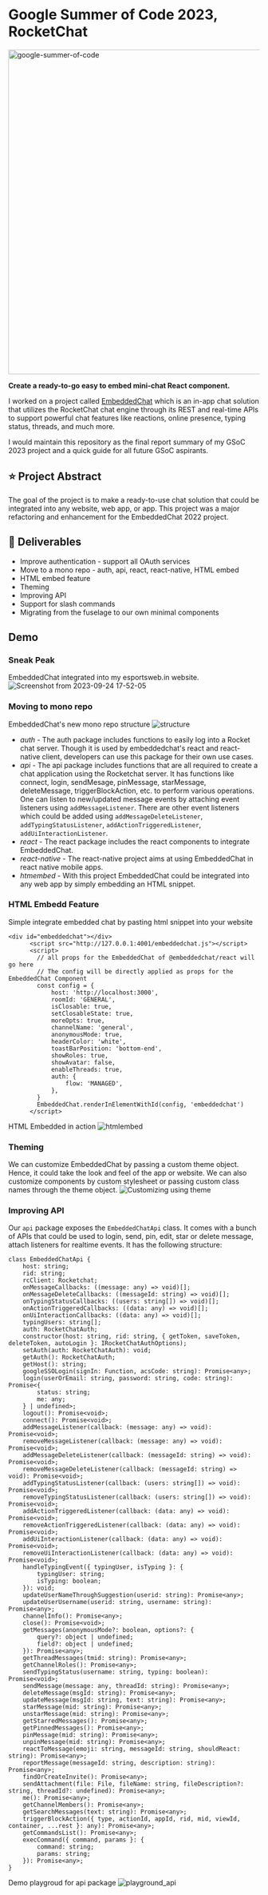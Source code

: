 # Google Summer of Code 2023, RocketChat

<div>
    <a href="https://summerofcode.withgoogle.com/projects/#6521788818784256"><img src="https://i.imgur.com/pgkUceb.png" width="650" alt="google-summer-of-code"></a>
    <br>
    <b> 
        <p>
        Create a ready-to-go easy to embed mini-chat React component.
        </p>
    </b>
</div>

I worked on a project called [EmbeddedChat](https://github.com/RocketChat/EmbeddedChat) which is an in-app chat solution that utilizes the RocketChat chat engine through its REST and real-time APIs to support powerful chat features like reactions, online presence, typing status, threads, and much more.

I would maintain this repository as the final report summary of my GSoC 2023 project and a quick guide for all future GSoC aspirants.

## ⭐ Project Abstract
The goal of the project is to make a ready-to-use chat solution that could be integrated into any website, web app, or app. This project was a major refactoring and enhancement for the EmbeddedChat 2022 project.

## 🚢 Deliverables
- Improve authentication - support all OAuth services
- Move to a mono repo - auth, api, react, react-native, HTML embed
- HTML embed feature
- Theming
- Improving API
- Support for slash commands
- Migrating from the fuselage to our own minimal components

## Demo

### Sneak Peak
EmbeddedChat integrated into my esportsweb.in website.
![Screenshot from 2023-09-24 17-52-05](https://github.com/abhinavkrin/GSoC-RocketChat-2023/assets/15830206/da7e7e9f-f944-4c9d-8b1d-c882d081c4ab)

### Moving to mono repo
EmbeddedChat's new mono repo structure
![structure](https://github.com/abhinavkrin/GSoC-RocketChat-2023/assets/15830206/51b8ef1f-13c6-47f3-bac7-e48dd3b16197)
- *auth* - The auth package includes functions to easily log into a Rocket chat server. Though it is used by embeddedchat's react and react-native client, developers can use this package for their own use cases.
- *api* - The api package includes functions that are all required to create a chat application using the Rocketchat server. It has functions like connect, login, sendMesage, pinMessage, starMessage, deleteMessage, triggerBlockAction, etc. to perform various operations. One can listen to new/updated message events by attaching event listeners using `addMessageListener`. There are other event listeners which could be added using `addMessageDeleteListener`, `addTypingStatusListener`, `addActionTriggeredListener`, `addUiInteractionListener`.
- *react* - The react package includes the react components to integrate EmbeddedChat.
- *react-native* - The react-native project aims at using EmbeddedChat in react native mobile apps.
- *htmembed* - With this project EmbeddedChat could be integrated into any web app by simply embedding an HTML snippet.

### HTML Embedd Feature
Simple integrate embedded chat by pasting html snippet into your website
```
<div id="embeddedchat"></div>
      <script src="http://127.0.0.1:4001/embeddedchat.js"></script>
      <script>
        // all props for the EmbeddedChat of @embeddedchat/react will go here
		// The config will be directly applied as props for the EmbeddedChat Component
        const config = {
            host: 'http://localhost:3000',
    		roomId: 'GENERAL',
            isClosable: true,
            setClosableState: true,
            moreOpts: true,
            channelName: 'general',
            anonymousMode: true,
            headerColor: 'white',
            toastBarPosition: 'bottom-end',
            showRoles: true,
            showAvatar: false,
            enableThreads: true,
            auth: {
                flow: 'MANAGED',
            },
        }
        EmbeddedChat.renderInElementWithId(config, 'embeddedchat')
      </script>
```
HTML Embedded in action
![htmlembed](https://github.com/abhinavkrin/GSoC-RocketChat-2023/assets/15830206/1db54c74-095c-42b6-8cc4-e0e320af8748)

### Theming
We can customize EmbeddedChat by passing a custom theme object. Hence, it could take the look and feel of the app or website. We can also customize components by custom stylesheet or passing custom class names through the theme object.
![Customizing using theme](https://github.com/abhinavkrin/GSoC-RocketChat-2023/assets/15830206/8dd8f797-0ede-4f87-996d-42d23ddcbba0)

### Improving API
Our `api` package exposes the `EmbeddedChatApi` class. It comes with a bunch of APIs that could be used to login, send, pin, edit, star or delete message, attach listeners for realtime events. It has the following structure:
```
class EmbeddedChatApi {
    host: string;
    rid: string;
    rcClient: Rocketchat;
    onMessageCallbacks: ((message: any) => void)[];
    onMessageDeleteCallbacks: ((messageId: string) => void)[];
    onTypingStatusCallbacks: ((users: string[]) => void)[];
    onActionTriggeredCallbacks: ((data: any) => void)[];
    onUiInteractionCallbacks: ((data: any) => void)[];
    typingUsers: string[];
    auth: RocketChatAuth;
    constructor(host: string, rid: string, { getToken, saveToken, deleteToken, autoLogin }: IRocketChatAuthOptions);
    setAuth(auth: RocketChatAuth): void;
    getAuth(): RocketChatAuth;
    getHost(): string;
    googleSSOLogin(signIn: Function, acsCode: string): Promise<any>;
    login(userOrEmail: string, password: string, code: string): Promise<{
        status: string;
        me: any;
    } | undefined>;
    logout(): Promise<void>;
    connect(): Promise<void>;
    addMessageListener(callback: (message: any) => void): Promise<void>;
    removeMessageListener(callback: (message: any) => void): Promise<void>;
    addMessageDeleteListener(callback: (messageId: string) => void): Promise<void>;
    removeMessageDeleteListener(callback: (messageId: string) => void): Promise<void>;
    addTypingStatusListener(callback: (users: string[]) => void): Promise<void>;
    removeTypingStatusListener(callback: (users: string[]) => void): Promise<void>;
    addActionTriggeredListener(callback: (data: any) => void): Promise<void>;
    removeActionTriggeredListener(callback: (data: any) => void): Promise<void>;
    addUiInteractionListener(callback: (data: any) => void): Promise<void>;
    removeUiInteractionListener(callback: (data: any) => void): Promise<void>;
    handleTypingEvent({ typingUser, isTyping }: {
        typingUser: string;
        isTyping: boolean;
    }): void;
    updateUserNameThroughSuggestion(userid: string): Promise<any>;
    updateUserUsername(userid: string, username: string): Promise<any>;
    channelInfo(): Promise<any>;
    close(): Promise<void>;
    getMessages(anonymousMode?: boolean, options?: {
        query?: object | undefined;
        field?: object | undefined;
    }): Promise<any>;
    getThreadMessages(tmid: string): Promise<any>;
    getChannelRoles(): Promise<any>;
    sendTypingStatus(username: string, typing: boolean): Promise<void>;
    sendMessage(message: any, threadId: string): Promise<any>;
    deleteMessage(msgId: string): Promise<any>;
    updateMessage(msgId: string, text: string): Promise<any>;
    starMessage(mid: string): Promise<any>;
    unstarMessage(mid: string): Promise<any>;
    getStarredMessages(): Promise<any>;
    getPinnedMessages(): Promise<any>;
    pinMessage(mid: string): Promise<any>;
    unpinMessage(mid: string): Promise<any>;
    reactToMessage(emoji: string, messageId: string, shouldReact: string): Promise<any>;
    reportMessage(messageId: string, description: string): Promise<any>;
    findOrCreateInvite(): Promise<any>;
    sendAttachment(file: File, fileName: string, fileDescription?: string, threadId?: undefined): Promise<any>;
    me(): Promise<any>;
    getChannelMembers(): Promise<any>;
    getSearchMessages(text: string): Promise<any>;
    triggerBlockAction({ type, actionId, appId, rid, mid, viewId, container, ...rest }: any): Promise<any>;
    getCommandsList(): Promise<any>;
    execCommand({ command, params }: {
        command: string;
        params: string;
    }): Promise<any>;
}
```
Demo playgroud for api package
![playground_api](https://github.com/abhinavkrin/GSoC-RocketChat-2023/assets/15830206/44eea372-1acc-464d-9e2a-a38ae5a0a030)


